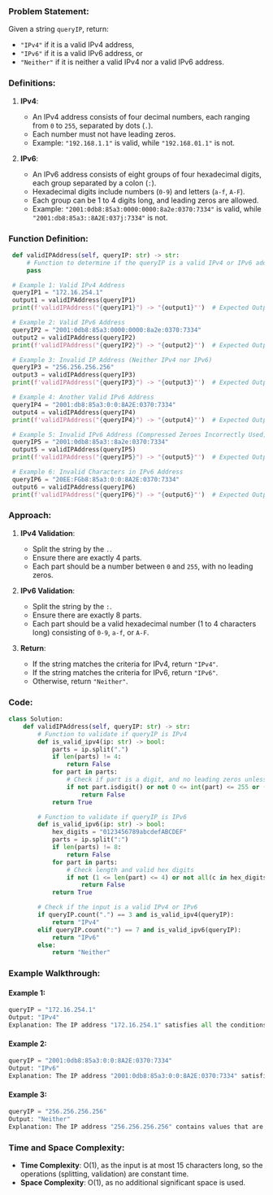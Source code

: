 ### Problem Statement:
Given a string `queryIP`, return:
- `"IPv4"` if it is a valid IPv4 address,
- `"IPv6"` if it is a valid IPv6 address, or
- `"Neither"` if it is neither a valid IPv4 nor a valid IPv6 address.

### Definitions:

1. **IPv4**:
   - An IPv4 address consists of four decimal numbers, each ranging from `0` to `255`, separated by dots (`.`).
   - Each number must not have leading zeros.
   - Example: `"192.168.1.1"` is valid, while `"192.168.01.1"` is not.

2. **IPv6**:
   - An IPv6 address consists of eight groups of four hexadecimal digits, each group separated by a colon (`:`).
   - Hexadecimal digits include numbers (`0-9`) and letters (`a-f`, `A-F`).
   - Each group can be 1 to 4 digits long, and leading zeros are allowed.
   - Example: `"2001:0db8:85a3:0000:0000:8a2e:0370:7334"` is valid, while `"2001:db8:85a3::8A2E:037j:7334"` is not.

### Function Definition:
```python
 def validIPAddress(self, queryIP: str) -> str:
     # Function to determine if the queryIP is a valid IPv4 or IPv6 address
     pass

 # Example 1: Valid IPv4 Address
 queryIP1 = "172.16.254.1"
 output1 = validIPAddress(queryIP1)
 print(f'validIPAddress("{queryIP1}") -> "{output1}"')  # Expected Output: "IPv4"

 # Example 2: Valid IPv6 Address
 queryIP2 = "2001:0db8:85a3:0000:0000:8a2e:0370:7334"
 output2 = validIPAddress(queryIP2)
 print(f'validIPAddress("{queryIP2}") -> "{output2}"')  # Expected Output: "IPv6"

 # Example 3: Invalid IP Address (Neither IPv4 nor IPv6)
 queryIP3 = "256.256.256.256"
 output3 = validIPAddress(queryIP3)
 print(f'validIPAddress("{queryIP3}") -> "{output3}"')  # Expected Output: "Neither"

 # Example 4: Another Valid IPv6 Address
 queryIP4 = "2001:db8:85a3:0:0:8A2E:0370:7334"
 output4 = validIPAddress(queryIP4)
 print(f'validIPAddress("{queryIP4}") -> "{output4}"')  # Expected Output: "IPv6"

 # Example 5: Invalid IPv6 Address (Compressed Zeroes Incorrectly Used)
 queryIP5 = "2001:0db8:85a3::8a2e:0370:7334"
 output5 = validIPAddress(queryIP5)
 print(f'validIPAddress("{queryIP5}") -> "{output5}"')  # Expected Output: "Neither"

 # Example 6: Invalid Characters in IPv6 Address
 queryIP6 = "20EE:FGb8:85a3:0:0:8A2E:0370:7334"
 output6 = validIPAddress(queryIP6)
 print(f'validIPAddress("{queryIP6}") -> "{output6}"')  # Expected Output: "Neither"
```

### Approach:

1. **IPv4 Validation**:
   - Split the string by the `.`.
   - Ensure there are exactly 4 parts.
   - Each part should be a number between `0` and `255`, with no leading zeros.
   
2. **IPv6 Validation**:
   - Split the string by the `:`.
   - Ensure there are exactly 8 parts.
   - Each part should be a valid hexadecimal number (1 to 4 characters long) consisting of `0-9`, `a-f`, or `A-F`.

3. **Return**:
   - If the string matches the criteria for IPv4, return `"IPv4"`.
   - If the string matches the criteria for IPv6, return `"IPv6"`.
   - Otherwise, return `"Neither"`.

### Code:

```python
class Solution:
    def validIPAddress(self, queryIP: str) -> str:
        # Function to validate if queryIP is IPv4
        def is_valid_ipv4(ip: str) -> bool:
            parts = ip.split(".")
            if len(parts) != 4:
                return False
            for part in parts:
                # Check if part is a digit, and no leading zeros unless it's "0"
                if not part.isdigit() or not 0 <= int(part) <= 255 or (part[0] == '0' and len(part) > 1):
                    return False
            return True

        # Function to validate if queryIP is IPv6
        def is_valid_ipv6(ip: str) -> bool:
            hex_digits = "0123456789abcdefABCDEF"
            parts = ip.split(":")
            if len(parts) != 8:
                return False
            for part in parts:
                # Check length and valid hex digits
                if not (1 <= len(part) <= 4) or not all(c in hex_digits for c in part):
                    return False
            return True

        # Check if the input is a valid IPv4 or IPv6
        if queryIP.count(".") == 3 and is_valid_ipv4(queryIP):
            return "IPv4"
        elif queryIP.count(":") == 7 and is_valid_ipv6(queryIP):
            return "IPv6"
        else:
            return "Neither"
```

### Example Walkthrough:

#### Example 1:
```python
queryIP = "172.16.254.1"
Output: "IPv4"
Explanation: The IP address "172.16.254.1" satisfies all the conditions of an IPv4 address.
```

#### Example 2:
```python
queryIP = "2001:0db8:85a3:0:0:8A2E:0370:7334"
Output: "IPv6"
Explanation: The IP address "2001:0db8:85a3:0:0:8A2E:0370:7334" satisfies all the conditions of an IPv6 address.
```

#### Example 3:
```python
queryIP = "256.256.256.256"
Output: "Neither"
Explanation: The IP address "256.256.256.256" contains values that are out of the valid range for IPv4 addresses (0-255).
```

### Time and Space Complexity:
- **Time Complexity**: O(1), as the input is at most 15 characters long, so the operations (splitting, validation) are constant time.
- **Space Complexity**: O(1), as no additional significant space is used.
